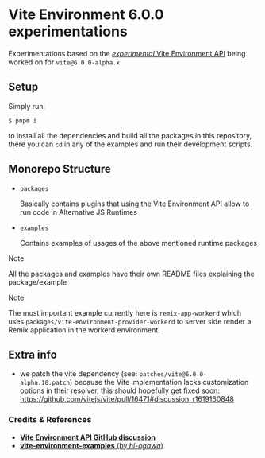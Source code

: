 # Vite Environment 6.0.0 experimentations

Experimentations based on the [_experimental_ Vite Environment API](https://deploy-preview-16471--vite-docs-main.netlify.app/guide/api-vite-environment.html) being worked on for `vite@6.0.0-alpha.x`

## Setup

Simply run:
```
$ pnpm i
```
to install all the dependencies and build all the packages in this repository, there you can `cd` in any of the examples and run their development scripts.

## Monorepo Structure

- `packages`

  Basically contains plugins that using the Vite Environment API allow to run code in Alternative JS Runtimes

- `examples`

  Contains examples of usages of the above mentioned runtime packages

> [!NOTE]
> All the packages and examples have their own README files explaining the package/example

> [!NOTE]
> The most important example currently here is `remix-app-workerd` which uses `packages/vite-environment-provider-workerd` to server side render a Remix application in the workerd environment.

## Extra info

- we patch the vite dependency (see: `patches/vite@6.0.0-alpha.18.patch`) because the Vite implementation lacks customization options in their resolver, this should hopefully get fixed soon: https://github.com/vitejs/vite/pull/16471#discussion_r1619160848

### Credits & References

- [**Vite Environment API GitHub discussion**](https://github.com/vitejs/vite/discussions/16358)
- [**vite-environment-examples** (by _hi-ogawa_)](https://github.com/hi-ogawa/vite-environment-examples)
